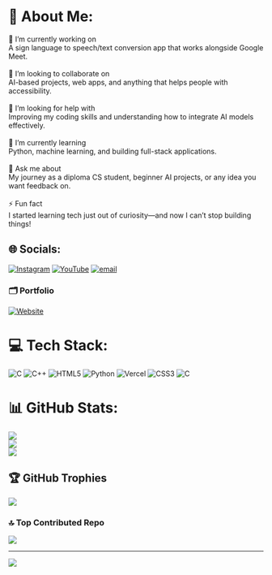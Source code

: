 # 💫 About Me:
🎯 I’m currently working on<br>A sign language to speech/text conversion app that works alongside Google Meet.<br><br>🤝 I’m looking to collaborate on<br>AI-based projects, web apps, and anything that helps people with accessibility.<br><br>🙋 I’m looking for help with<br>Improving my coding skills and understanding how to integrate AI models effectively.<br><br>🌱 I’m currently learning<br>Python, machine learning, and building full-stack applications.<br><br>💬 Ask me about<br>My journey as a diploma CS student, beginner AI projects, or any idea you want feedback on.<br><br>⚡ Fun fact<br>I started learning tech just out of curiosity—and now I can’t stop building things!


## 🌐 Socials:
[![Instagram](https://img.shields.io/badge/Instagram-%23E4405F.svg?logo=Instagram&logoColor=white)](https://instagram.com/ninjavex_) [![YouTube](https://img.shields.io/badge/YouTube-%23FF0000.svg?logo=YouTube&logoColor=white)](https://youtube.com/@@NinjaVex1) [![email](https://img.shields.io/badge/Email-D14836?logo=gmail&logoColor=white)](mailto:vaibhavingleg@gmail.com) 
### 🗂️ Portfolio
[![Website](https://img.shields.io/website-up-down-green-red/http/shields.io.svg)](https://vaibhavingle.is-a.dev/)

# 💻 Tech Stack:
![C](https://img.shields.io/badge/c-%2300599C.svg?style=for-the-badge&logo=c&logoColor=white) ![C++](https://img.shields.io/badge/c++-%2300599C.svg?style=for-the-badge&logo=c%2B%2B&logoColor=white) ![HTML5](https://img.shields.io/badge/html5-%23E34F26.svg?style=for-the-badge&logo=html5&logoColor=white) ![Python](https://img.shields.io/badge/python-3670A0?style=for-the-badge&logo=python&logoColor=ffdd54) ![Vercel](https://img.shields.io/badge/vercel-%23000000.svg?style=for-the-badge&logo=vercel&logoColor=white) ![CSS3](https://img.shields.io/badge/css3-%231572B6.svg?style=for-the-badge&logo=css3&logoColor=white) ![C](https://img.shields.io/badge/c-%2300599C.svg?style=for-the-badge&logo=c&logoColor=white)
# 📊 GitHub Stats:
![](https://github-readme-stats.vercel.app/api?username=vaibhavingle2007&theme=darcula&hide_border=false&include_all_commits=true&count_private=false)<br/>
![](https://nirzak-streak-stats.vercel.app/?user=vaibhavingle2007&theme=darcula&hide_border=false)<br/>
![](https://github-readme-stats.vercel.app/api/top-langs/?username=vaibhavingle2007&theme=darcula&hide_border=false&include_all_commits=true&count_private=false&layout=compact)

## 🏆 GitHub Trophies
![](https://github-profile-trophy.vercel.app/?username=vaibhavingle2007&theme=radical&no-frame=false&no-bg=false&margin-w=4)

### 🔝 Top Contributed Repo
![](https://github-contributor-stats.vercel.app/api?username=vaibhavingle2007&limit=5&theme=dracula&combine_all_yearly_contributions=true)

---
[![](https://visitcount.itsvg.in/api?id=vaibhavingle2007&icon=0&color=0)](https://visitcount.itsvg.in)

<!-- Proudly created with GPRM ( https://gprm.itsvg.in ) -->
